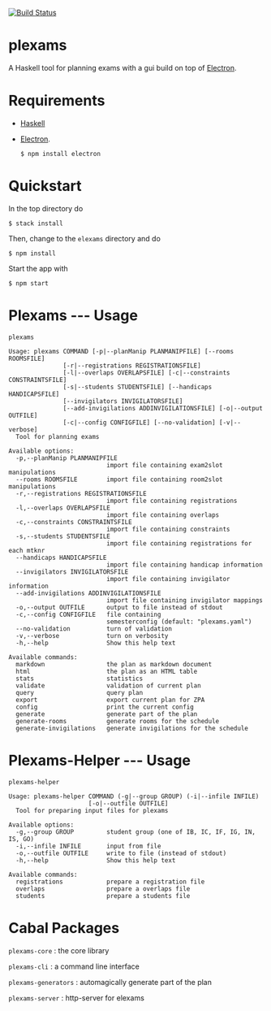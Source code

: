 [![Build Status](https://travis-ci.org/PumaD/plexams.svg?branch=electron)](https://travis-ci.org/PumaD/plexams)

# plexams

A Haskell tool for planning exams with a gui build on top of
[Electron](https://electron.atom.io/).

# Requirements

-   [Haskell](https://www.haskell.org/downloads)

-   [Electron](https://electron.atom.io/).

        $ npm install electron

# Quickstart

In the top directory do

    $ stack install

Then, change to the `elexams` directory and do

    $ npm install

Start the app with

    $ npm start

# Plexams --- Usage

```
plexams

Usage: plexams COMMAND [-p|--planManip PLANMANIPFILE] [--rooms ROOMSFILE]
               [-r|--registrations REGISTRATIONSFILE]
               [-l|--overlaps OVERLAPSFILE] [-c|--constraints CONSTRAINTSFILE]
               [-s|--students STUDENTSFILE] [--handicaps HANDICAPSFILE]
               [--invigilators INVIGILATORSFILE]
               [--add-invigilations ADDINVIGILATIONSFILE] [-o|--output OUTFILE]
               [-c|--config CONFIGFILE] [--no-validation] [-v|--verbose]
  Tool for planning exams

Available options:
  -p,--planManip PLANMANIPFILE
                           import file containing exam2slot manipulations
  --rooms ROOMSFILE        import file containing room2slot manipulations
  -r,--registrations REGISTRATIONSFILE
                           import file containing registrations
  -l,--overlaps OVERLAPSFILE
                           import file containing overlaps
  -c,--constraints CONSTRAINTSFILE
                           import file containing constraints
  -s,--students STUDENTSFILE
                           import file containing registrations for each mtknr
  --handicaps HANDICAPSFILE
                           import file containing handicap information
  --invigilators INVIGILATORSFILE
                           import file containing invigilator information
  --add-invigilations ADDINVIGILATIONSFILE
                           import file containing invigilator mappings
  -o,--output OUTFILE      output to file instead of stdout
  -c,--config CONFIGFILE   file containing
                           semesterconfig (default: "plexams.yaml")
  --no-validation          turn of validation
  -v,--verbose             turn on verbosity
  -h,--help                Show this help text

Available commands:
  markdown                 the plan as markdown document
  html                     the plan as an HTML table
  stats                    statistics
  validate                 validation of current plan
  query                    query plan
  export                   export current plan for ZPA
  config                   print the current config
  generate                 generate part of the plan
  generate-rooms           generate rooms for the schedule
  generate-invigilations   generate invigilations for the schedule
```

# Plexams-Helper --- Usage

```
plexams-helper

Usage: plexams-helper COMMAND (-g|--group GROUP) (-i|--infile INFILE)
                      [-o|--outfile OUTFILE]
  Tool for preparing input files for plexams

Available options:
  -g,--group GROUP         student group (one of IB, IC, IF, IG, IN, IS, GO)
  -i,--infile INFILE       input from file
  -o,--outfile OUTFILE     write to file (instead of stdout)
  -h,--help                Show this help text

Available commands:
  registrations            prepare a registration file
  overlaps                 prepare a overlaps file
  students                 prepare a students file
```

# Cabal Packages

`plexams-core`
:   the core library

`plexams-cli`
:   a command line interface

`plexams-generators`
:   automagically generate part of the plan

`plexams-server`
:   http-server for elexams
